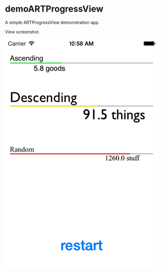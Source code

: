 demoARTProgressView
===================

A simple ARTProgressView demonstration app.

View screenshot.

![demoARTProgressView screenshot](https://github.com/paulodevelop/demoARTProgressView/blob/master/demoARTProgressView/demoARTProgressView%20screenshot.png)
